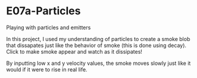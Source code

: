 # E07a-Particles
Playing with particles and emitters

In this project, I used my understanding of particles to create a smoke blob that dissapates just like the behavior of smoke (this is done using decay). Click to make smoke appear and watch as it dissipates!

By inputting low x and y velocity values, the smoke moves slowly just like it would if it were to rise in real life. 